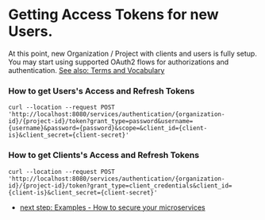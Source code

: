 # Getting Access Tokens for new Users.
At this point, new Organization / Project with clients and users is fully setup.
You may start using supported OAuth2 flows for authorizations and authentication.
[See also: Terms and Vocabulary](Terms-and-Vocabulary.md)

### How to get Users's Access and Refresh Tokens
```
curl --location --request POST 'http://localhost:8080/services/authentication/{organization-id}/{project-id}/token?grant_type=password&username={username}&password={password}&scope=&client_id={client-is}&client_secret={client-secret}'
```

### How to get Clients's Access and Refresh Tokens
```
curl --location --request POST 'http://localhost:8080/services/authentication/{organization-id}/{project-id}/token?grant_type=client_credentials&client_id={client-is}&client_secret={client-secret}'
```

* [next step: Examples - How to secure your microservices](../../iam-examples)
